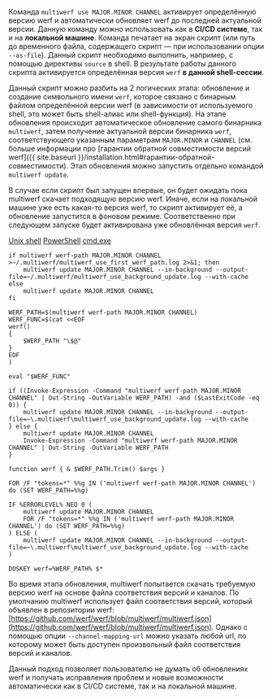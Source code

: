 Команда `multiwerf use MAJOR.MINOR CHANNEL` активирует определённую версию werf и автоматически обновляет werf до последней актуальной версии. Данную команду можно использовать как в **CI/CD системе**, так и на **локальной машине**. Команда печатает на экран скрипт (или путь до временного файла, содержащего скрипт — при использовании опции `--as-file`). Данный скрипт необходимо выполнить, например, с помощью директивы `source` в shell. В результате работы данного скрипта активируется определённая версия `werf` **в данной shell-сессии**.

Данный скрипт можно разбить на 2 логических этапа: обновление и создание символьного имени `werf`, которое связано с бинарным файлом определённой версии werf (в зависимости от используемого shell, это может быть shell-алиас или shell-функция). На этапе обновления происходит автоматическое обновление самого бинарника `multiwerf`, затем получение актуальной версии бинарника `werf`, соответствующего указанным параметрам `MAJOR.MINOR` и `CHANNEL` (см. больше информации про [гарантии обратной совместимости версий werf]({{ site.baseurl }}/installation.html#гарантии-обратной-совместимости). Этап обновления можно запустить отдельно командой `multiwerf update`.

В случае если скрипт был запущен впервые, он будет ожидать пока multiwerf скачает подходящую версию werf. Иначе, если на локальной машине уже есть какая-то версия werf, то скрипт активирует её, а обновление запустится в фоновом режиме. Соответственно при следующем запуске будет активирована уже обновлённая версия `werf`. 

<div class="tabs">
  <a href="javascript:void(0)" class="tabs__btn active" onclick="openTab(event, 'tabs__btn', 'tabs__content', 'unix_tab')">Unix shell</a>
  <a href="javascript:void(0)" class="tabs__btn" onclick="openTab(event, 'tabs__btn', 'tabs__content', 'powershell_tab')">PowerShell</a>
  <a href="javascript:void(0)" class="tabs__btn" onclick="openTab(event, 'tabs__btn', 'tabs__content', 'cmdexe_tab')">cmd.exe</a>
</div>

<div id="unix_tab" class="tabs__content active" markdown="1">

```shell
if multiwerf werf-path MAJOR.MINOR CHANNEL >~/.multiwerf/multiwerf_use_first_werf_path.log 2>&1; then
    multiwerf update MAJOR.MINOR CHANNEL --in-background --output-file=~/.multiwerf/multiwerf_use_background_update.log --with-cache
else
    multiwerf update MAJOR.MINOR CHANNEL
fi

WERF_PATH=$(multiwerf werf-path MAJOR.MINOR CHANNEL)
WERF_FUNC=$(cat <<EOF
werf()
{
    $WERF_PATH "\$@"
}
EOF
)

eval "$WERF_FUNC"
```

</div>

<div id="powershell_tab" class="tabs__content" markdown="1">

```shell
if ((Invoke-Expression -Command "multiwerf werf-path MAJOR.MINOR CHANNEL" | Out-String -OutVariable WERF_PATH) -and ($LastExitCode -eq 0)) {
    multiwerf update MAJOR.MINOR CHANNEL --in-background --output-file=~\.multiwerf\multiwerf_use_background_update.log --with-cache
} else {
    multiwerf update MAJOR.MINOR CHANNEL
    Invoke-Expression -Command "multiwerf werf-path MAJOR.MINOR CHANNEL" | Out-String -OutVariable WERF_PATH
}

function werf { & $WERF_PATH.Trim() $args }
```

</div>

<div id="cmdexe_tab" class="tabs__content" markdown="1">

```shell
FOR /F "tokens=*" %%g IN ('multiwerf werf-path MAJOR.MINOR CHANNEL') do (SET WERF_PATH=%%g)

IF %ERRORLEVEL% NEQ 0 (
    multiwerf update MAJOR.MINOR CHANNEL
    FOR /F "tokens=*" %%g IN ('multiwerf werf-path MAJOR.MINOR CHANNEL') do (SET WERF_PATH=%%g)
) ELSE (
    multiwerf update MAJOR.MINOR CHANNEL --in-background --output-file=~\.multiwerf\multiwerf_use_background_update.log --with-cache
)

DOSKEY werf=%WERF_PATH% $*
```

</div>

Во время этапа обновления, multiwerf попытается скачать требуемую версию werf на основе файла соответствия версий и каналов. По умолчанию multiwerf использует файл соответствия версий, который объявлен в репозитории werf: [https://github.com/werf/werf/blob/multiwerf/multiwerf.json](https://github.com/werf/werf/blob/multiwerf/multiwerf.json). Однако с помощью опции `--channel-mapping-url` можно указать любой url, по которому может быть доступен произвольный файл соответствия версий и каналов.

Данный подход позволяет пользователю не думать об обновлениях werf и получать исправления проблем и новые возможности автоматически как в CI/CD системе, так и на локальной машине.
